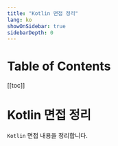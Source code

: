 ```yaml
---
title: "Kotlin 면접 정리"
lang: ko
showOnSidebar: true
sidebarDepth: 0
---
```


# Table of Contents
[[toc]]

# Kotlin 면접 정리
`Kotlin` 면접 내용을 정리합니다.